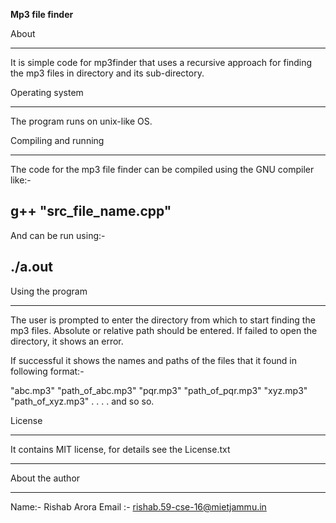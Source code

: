 **Mp3 file finder**

About
_____

It is simple code for mp3finder that uses a recursive approach for finding the mp3 files in directory and its sub-directory.

Operating system
________________

The program runs on unix-like OS.

Compiling and running
_____________________

The code for the mp3 file finder can be compiled using the GNU compiler like:-

g++ "src_file_name.cpp"
-----------------------
And can be run using:-

./a.out
-------

Using the program
_________________

The user is prompted to enter the directory from which to start finding the mp3 files. Absolute or relative path should be entered. If failed to open the directory, it shows an error.

If successful it shows the names and paths of the files that it found in following format:-

"abc.mp3"    "path_of_abc.mp3"
"pqr.mp3"    "path_of_pqr.mp3"
"xyz.mp3"    "path_of_xyz.mp3"
.
.
.
.
and so so.

License
_______

It contains MIT license, for details see the License.txt


_______

About the author
________________

Name:- Rishab Arora
Email :- rishab.59-cse-16@mietjammu.in

